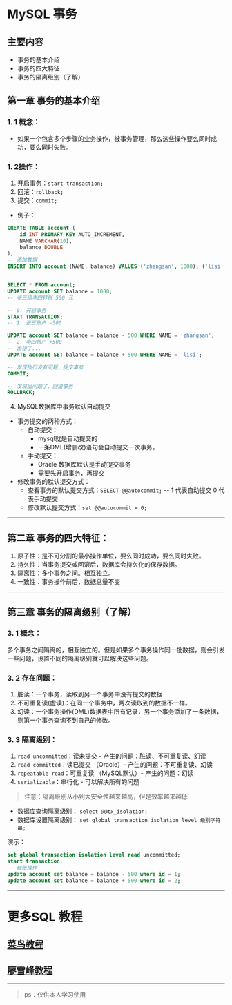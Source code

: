 # **MySQL 事务**
## 主要内容
- 事务的基本介绍
- 事务的四大特征
- 事务的隔离级别（了解）

## **第一章 事务的基本介绍**
### **1. 1 概念：**
*  如果一个包含多个步骤的业务操作，被事务管理，那么这些操作要么同时成功，要么同时失败。

### **1. 2操作：**
1. 开启事务：`start transaction;`
2. 回滚：`rollback;`
3. 提交：`commit;`
- 例子：
~~~sql
CREATE TABLE account (
    id INT PRIMARY KEY AUTO_INCREMENT,
    NAME VARCHAR(10),
    balance DOUBLE
);
-- 添加数据
INSERT INTO account (NAME, balance) VALUES ('zhangsan', 1000), ('lisi', 1000);


SELECT * FROM account;
UPDATE account SET balance = 1000;
-- 张三给李四转账 500 元

-- 0. 开启事务
START TRANSACTION;
-- 1. 张三账户 -500

UPDATE account SET balance = balance - 500 WHERE NAME = 'zhangsan';
-- 2. 李四账户 +500
-- 出错了...
UPDATE account SET balance = balance + 500 WHERE NAME = 'lisi';

-- 发现执行没有问题，提交事务
COMMIT;

-- 发现出问题了，回滚事务
ROLLBACK;
~~~
4. MySQL数据库中事务默认自动提交

* 事务提交的两种方式：
    * 自动提交：
        * mysql就是自动提交的
        * 一条DML(增删改)语句会自动提交一次事务。
    * 手动提交：
        * Oracle 数据库默认是手动提交事务
        * 需要先开启事务，再提交
* 修改事务的默认提交方式：
    * 查看事务的默认提交方式：`SELECT @@autocommit;` -- 1 代表自动提交  0 代表手动提交
    * 修改默认提交方式：`set @@autocommit = 0;`

---
## **第二章 事务的四大特征：**
1. 原子性：是不可分割的最小操作单位，要么同时成功，要么同时失败。
2. 持久性：当事务提交或回滚后，数据库会持久化的保存数据。
3. 隔离性：多个事务之间。相互独立。
4. 一致性：事务操作前后，数据总量不变
---
## **第三章 事务的隔离级别（了解）**
### **3. 1 概念：**
 多个事务之间隔离的，相互独立的。但是如果多个事务操作同一批数据，则会引发一些问题，设置不同的隔离级别就可以解决这些问题。
### **3. 2 存在问题：**
1. 脏读：一个事务，读取到另一个事务中没有提交的数据
2. 不可重复读(虚读)：在同一个事务中，两次读取到的数据不一样。
3. 幻读：一个事务操作(DML)数据表中所有记录，另一个事务添加了一条数据，则第一个事务查询不到自己的修改。
### **3. 3 隔离级别：**
1. `read uncommitted`：读未提交 - 产生的问题：脏读、不可重复读、幻读
2. `read committed`：读已提交 （Oracle）- 产生的问题：不可重复读、幻读
3. `repeatable read`：可重复读 （MySQL默认）- 产生的问题：幻读
4. `serializable`：串行化 - 可以解决所有的问题

> 注意：隔离级别从小到大安全性越来越高，但是效率越来越低

- 数据库查询隔离级别： `select @@tx_isolation;`
- 数据库设置隔离级别： `set global transaction isolation level 级别字符串;`

演示：
~~~sql
set global transaction isolation level read uncommitted;
start transaction;
-- 转账操作
update account set balance = balance - 500 where id = 1;
update account set balance = balance + 500 where id = 2;
~~~
---
# 更多SQL 教程
## <a href="https://www.runoob.com/sql">菜鸟教程</a>  
## <a href="https://www.liaoxuefeng.com/wiki/1177760294764384">廖雪峰教程</a> 

---
> ps：仅供本人学习使用